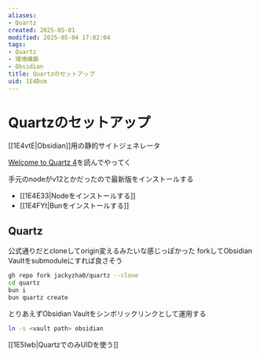```yaml
---
aliases:
- Quartz
created: 2025-05-01
modified: 2025-05-04 17:02:04
tags:
- Quartz
- 環境構築
- Obsidian
title: Quartzのセットアップ
uid: 1E4Dcm
---
```


# Quartzのセットアップ

[[1E4vtE|Obsidian]]用の静的サイトジェネレータ

[Welcome to Quartz 4](https://quartz.jzhao.xyz/)を読んでやってく

手元のnodeがv12とかだったので最新版をインストールする
- [[1E4E33|Nodeをインストールする]]
- [[1E4FYt|Bunをインストールする]]

## Quartz

公式通りだとcloneしてorigin変えるみたいな感じっぽかった
forkしてObsidian Vaultをsubmoduleにすれば良さそう

```zsh title="zsh"
gh repo fork jackyzha0/quartz --clone
cd quartz
bun i
bun quartz create
```

とりあえずObsidian Vaultをシンボリックリンクとして運用する

```zsh title="zsh"
ln -s <vault path> obsidian
```

[[1E5Iwb|QuartzでのみUIDを使う]]